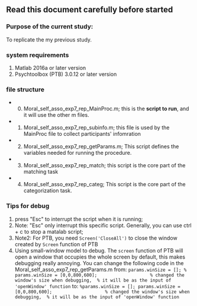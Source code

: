 ## Read this document carefully before started

### Purpose of the current study:
To replicate the my previous study.

### system requirements
1. Matlab 2016a or later version
2. Psychtoolbox (PTB) 3.0.12 or later version

### file structure
	
- 0. Moral_self_asso_exp7_rep_MainProc.m; this is the **script to run**, and it will use the other m files. 
- 1. Moral_self_asso_exp7_rep_subinfo.m; this file is used by the MainProc file to collect participants' infomration
- 2. Moral_self_asso_exp7_rep_getParams.m; This script defines the variables needed for running the procedure.
- 3. Moral_self_asso_exp7_rep_match; this script is the core part of the matching task
- 4. Moral_self_asso_exp7_rep_categ; This script is the core part of the categorization task.


### Tips for debug
1. press "Esc" to interrupt the script when it is running;
2. Note: "Esc" only interrupt this specific script. Generally, you can use ctrl + c to stop a matalab script;
3. Note2: For PTB, you need `Screen('CloseAll')` to close the window created by `Screen` function of PTB
4. Using small-window model to debug. The `screen` function of PTB will open a window that occupies the whole screen by default, this makes debugging really annoying. You can change the following code in the Moral_self_asso_exp7_rep_getParams.m
from:
`params.winSize = [];
% params.winSize = [0,0,800,600];                    % changed the window's size when debugging, 
                                                     % it will be as the input of 'openWindow' function`
to:
`%params.winSize = [];
 params.winSize = [0,0,800,600];                    % changed the window's size when debugging, 
                                                     % it will be as the input of 'openWindow' function`